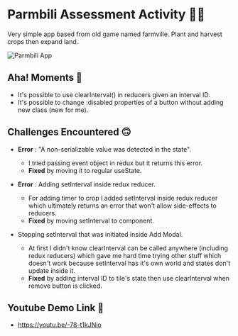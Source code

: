 # Parmbili Assessment Activity 🧑‍🌾

Very simple app based from old game named farmville.
Plant and harvest crops then expand land.

![Parmbili App](https://user-images.githubusercontent.com/119291271/210716645-8da85889-74f5-4679-9899-b9a085594f05.gif)

## Aha! Moments :100:

* It's possible to use clearInterval() in reducers given an interval ID.
* It's possible to change :disabled properties of a button without adding new class (new for me).

## Challenges Encountered :upside_down_face:

* **Error** : "A non-serializable value was detected in the state".
    * I tried passing event object in redux but it returns this error.
    * **Fixed** by moving it to regular useState.

* **Error** : Adding setInterval inside redux reducer.
    * For adding timer to crop I added setInterval inside redux reducer which ultimately returns an error that won't allow side-effects to reducers.
    * **Fixed** by moving setInterval to component.
    
* Stopping setInterval that was initiated inside Add Modal.
    * At first I didn't know clearInterval can be called anywhere (including redux reducers) which gave me hard time trying other stuff which doesn't work because setInterval has it's own world and states don't update inside it.
    * **Fixed** by adding interval ID to tile's state then use clearInterval when remove button is clicked.
    
## Youtube Demo Link :link:
* https://youtu.be/-78-t1kJNio
